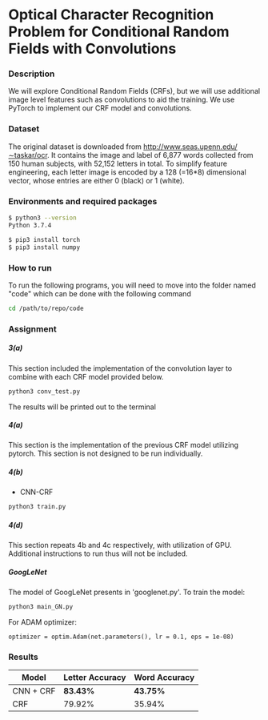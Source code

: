 # Optical Character Recognition Problem for Conditional Random Fields with Convolutions

### Description
We will explore Conditional Random Fields (CRFs), but we will use additional image level features such as convolutions to aid the training. We use PyTorch to implement our CRF model and convolutions.


### Dataset
The original dataset is downloaded from http://www.seas.upenn.edu/∼taskar/ocr. It contains the image and label of 6,877 words collected from 150 human subjects, with 52,152 letters in total. To simplify feature engineering, each letter image is encoded by a 128 (=16\*8) dimensional vector, whose entries are either 0 (black) or 1 (white).


### Environments and required packages
```bash
$ python3 --version
Python 3.7.4

$ pip3 install torch
$ pip3 install numpy
```

### How to run
To run the following programs, you will need to move into the folder named "code" which can be done with the following command
```bash
cd /path/to/repo/code
```

### Assignment

##### 3(a)
This section included the implementation of the convolution layer to combine with each CRF model provided below.
```bash
python3 conv_test.py
```
The results will be printed out to the terminal

##### 4(a)
This section is the implementation of the previous CRF model utilizing pytorch. This section is not designed to be run individually.


##### 4(b)
  * CNN-CRF
```bash
python3 train.py
```

##### 4(d)
This section repeats 4b and 4c respectively, with utilization of GPU. Additional instructions to run thus will not be included.


##### GoogLeNet

The model of GoogLeNet presents in 'googlenet.py'. To train the model:
```bash
python3 main_GN.py	
```
For ADAM optimizer:
```
optimizer = optim.Adam(net.parameters(), lr = 0.1, eps = 1e-08)
```

### Results
| Model     | Letter Accuracy | Word Accuracy |
|-----------|-----------------|---------------|
| CNN + CRF | **83.43%**      | **43.75%**    |
| CRF       | 79.92%          | 35.94%        |


